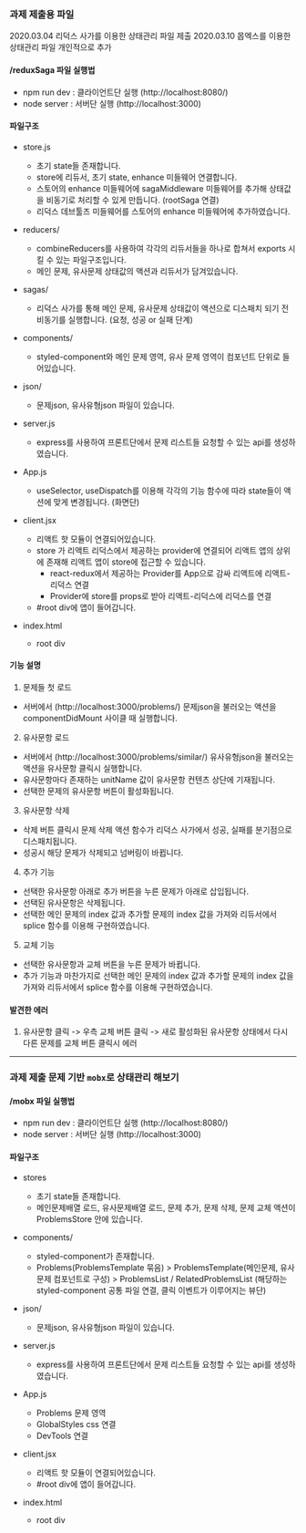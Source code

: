 ### 과제 제출용 파일
2020.03.04 리덕스 사가를 이용한 상태관리 파일 제출
2020.03.10 몹엑스를 이용한 상태관리 파일 개인적으로 추가

#### /reduxSaga 파일 실행법
- npm run dev : 클라이언트단 실행 (http://localhost:8080/)
- node server : 서버단 실행 (http://localhost:3000)

#### 파일구조
- store.js
    - 초기 state들 존재합니다.
    - store에 리듀서, 초기 state, enhance 미들웨어 연결합니다.
    - 스토어의 enhance 미들웨어에 sagaMiddleware 미들웨어를 추가해 상태값을 비동기로 처리할 수 있게 만듭니다. (rootSaga 연결)
    - 리덕스 데브툴즈 미들웨어를 스토어의 enhance 미들웨어에 추가하였습니다.

- reducers/ 
    - combineReducers를 사용하여 각각의 리듀서들을 하나로 합쳐서 exports 시킬 수 있는 파일구조입니다.
    - 메인 문제, 유사문제 상태값의 액션과 리듀서가 담겨있습니다.

- sagas/ 
    - 리덕스 사가를 통해 메인 문제, 유사문제 상태값이 액션으로 디스패치 되기 전 비동기를 실행합니다. (요청, 성공 or 실패 단계)

- components/
    - styled-component와 메인 문제 영역, 유사 문제 영역이 컴포넌트 단위로 들어있습니다.

- json/
    - 문제json, 유사유형json 파일이 있습니다.

- server.js
    - express를 사용하여 프론트단에서 문제 리스트들 요청할 수 있는 api를 생성하였습니다.

- App.js
    - useSelector, useDispatch를 이용해 각각의 기능 함수에 따라 state들이 액션에 맞게 변경됩니다. (화면단)

- client.jsx
    - 리액트 핫 모듈이 연결되어있습니다.
    - store 가 리액트 리덕스에서 제공하는 provider에 연결되어 리액트 앱의 상위에 존재해 리액트 앱이 store에 접근할 수 있습니다.
        - react-redux에서 제공하는 Provider를 App으로 감싸 리액트에 리액트-리덕스 연결
        - Provider에 store를 props로 받아 리액트-리덕스에 리덕스를 연결
    - #root div에 앱이 들어갑니다.

- index.html
    - root div

#### 기능 설명
1. 문제들 첫 로드
- 서버에서 (http://localhost:3000/problems/) 문제json을 불러오는 액션을 componentDidMount 사이클 때 실행합니다.

2. 유사문항 로드
- 서버에서 (http://localhost:3000/problems/similar/) 유사유형json을 불러오는 액션을 유사문항 클릭시 실행합니다.
- 유사문항마다 존재하는 unitName 값이 유사문항 컨텐츠 상단에 기재됩니다.
- 선택한 문제의 유사문항 버튼이 활성화됩니다.

3. 유사문항 삭제
- 삭제 버튼 클릭시 문제 삭제 액션 함수가 리덕스 사가에서 성공, 실패를 분기점으로 디스패치됩니다.
- 성공시 해당 문제가 삭제되고 넘버링이 바뀝니다.

4. 추가 기능
- 선택한 유사문항 아래로 추가 버튼을 누른 문제가 아래로 삽입됩니다.
- 선택된 유사문항은 삭제됩니다.
- 선택한 메인 문제의 index 값과 추가할 문제의 index 값을 가져와 리듀서에서 splice 함수를 이용해 구현하였습니다.

5. 교체 기능 
- 선택한 유사문항과 교체 버튼을 누른 문제가 바뀝니다.
- 추가 기능과 마찬가지로 선택한 메인 문제의 index 값과 추가할 문제의 index 값을 가져와 리듀서에서 splice 함수를 이용해 구현하였습니다.

#### 발견한 에러

1) 유사문항 클릭 -> 우측 교체 버튼 클릭 -> 새로 활성화된 유사문항 상태에서 다시 다른 문제를 교체 버튼 클릭시 에러


--------------------

### 과제 제출 문제 기반 `mobx`로 상태관리 해보기

#### /mobx 파일 실행법
- npm run dev : 클라이언트단 실행 (http://localhost:8080/)
- node server : 서버단 실행 (http://localhost:3000)

#### 파일구조
- stores
    - 초기 state들 존재합니다.
    - 메인문제배열 로드, 유사문제배열 로드, 문제 추가, 문제 삭제, 문제 교체 액션이 ProblemsStore 안에 있습니다.

- components/
    - styled-component가 존재합니다.
    - Problems(ProblemsTemplate 묶음) > ProblemsTemplate(메인문제, 유사문제 컴포넌트로 구성) > ProblemsList / RelatedProblemsList (해당하는 styled-component 공통 파일 연결, 클릭 이벤트가 이루어지는 뷰단)

- json/
    - 문제json, 유사유형json 파일이 있습니다.

- server.js
    - express를 사용하여 프론트단에서 문제 리스트들 요청할 수 있는 api를 생성하였습니다.

- App.js
    - Problems 문제 영역
    - GlobalStyles css 연결
    - DevTools 연결

- client.jsx
    - 리액트 핫 모듈이 연결되어있습니다.
    - #root div에 앱이 들어갑니다.

- index.html
    - root div
